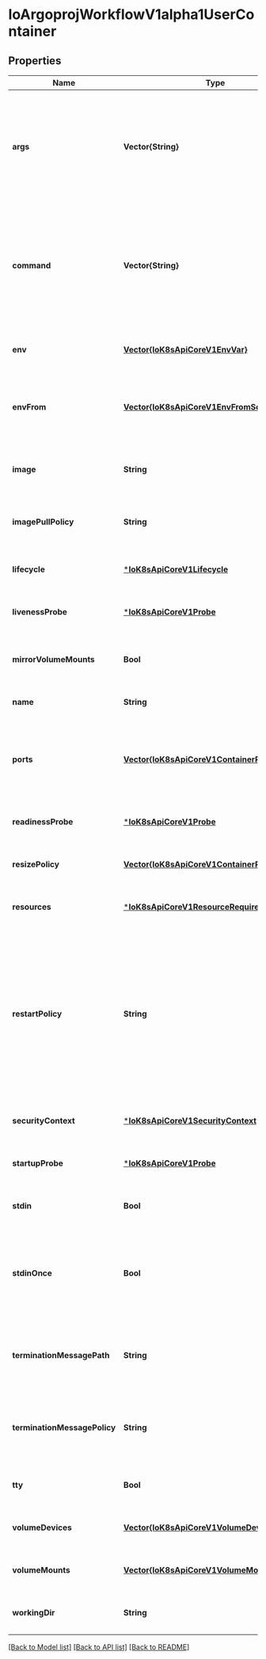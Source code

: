 # IoArgoprojWorkflowV1alpha1UserContainer


## Properties
Name | Type | Description | Notes
------------ | ------------- | ------------- | -------------
**args** | **Vector{String}** | Arguments to the entrypoint. The container image&#39;s CMD is used if this is not provided. Variable references $(VAR_NAME) are expanded using the container&#39;s environment. If a variable cannot be resolved, the reference in the input string will be unchanged. Double $$ are reduced to a single $, which allows for escaping the $(VAR_NAME) syntax: i.e. \&quot;$$(VAR_NAME)\&quot; will produce the string literal \&quot;$(VAR_NAME)\&quot;. Escaped references will never be expanded, regardless of whether the variable exists or not. Cannot be updated. More info: https://kubernetes.io/docs/tasks/inject-data-application/define-command-argument-container/#running-a-command-in-a-shell | [optional] [default to nothing]
**command** | **Vector{String}** | Entrypoint array. Not executed within a shell. The container image&#39;s ENTRYPOINT is used if this is not provided. Variable references $(VAR_NAME) are expanded using the container&#39;s environment. If a variable cannot be resolved, the reference in the input string will be unchanged. Double $$ are reduced to a single $, which allows for escaping the $(VAR_NAME) syntax: i.e. \&quot;$$(VAR_NAME)\&quot; will produce the string literal \&quot;$(VAR_NAME)\&quot;. Escaped references will never be expanded, regardless of whether the variable exists or not. Cannot be updated. More info: https://kubernetes.io/docs/tasks/inject-data-application/define-command-argument-container/#running-a-command-in-a-shell | [optional] [default to nothing]
**env** | [**Vector{IoK8sApiCoreV1EnvVar}**](IoK8sApiCoreV1EnvVar.md) | List of environment variables to set in the container. Cannot be updated. | [optional] [default to nothing]
**envFrom** | [**Vector{IoK8sApiCoreV1EnvFromSource}**](IoK8sApiCoreV1EnvFromSource.md) | List of sources to populate environment variables in the container. The keys defined within a source must be a C_IDENTIFIER. All invalid keys will be reported as an event when the container is starting. When a key exists in multiple sources, the value associated with the last source will take precedence. Values defined by an Env with a duplicate key will take precedence. Cannot be updated. | [optional] [default to nothing]
**image** | **String** | Container image name. More info: https://kubernetes.io/docs/concepts/containers/images This field is optional to allow higher level config management to default or override container images in workload controllers like Deployments and StatefulSets. | [optional] [default to nothing]
**imagePullPolicy** | **String** | Image pull policy. One of Always, Never, IfNotPresent. Defaults to Always if :latest tag is specified, or IfNotPresent otherwise. Cannot be updated. More info: https://kubernetes.io/docs/concepts/containers/images#updating-images | [optional] [default to nothing]
**lifecycle** | [***IoK8sApiCoreV1Lifecycle**](IoK8sApiCoreV1Lifecycle.md) |  | [optional] [default to nothing]
**livenessProbe** | [***IoK8sApiCoreV1Probe**](IoK8sApiCoreV1Probe.md) |  | [optional] [default to nothing]
**mirrorVolumeMounts** | **Bool** | MirrorVolumeMounts will mount the same volumes specified in the main container to the container (including artifacts), at the same mountPaths. This enables dind daemon to partially see the same filesystem as the main container in order to use features such as docker volume binding | [optional] [default to nothing]
**name** | **String** | Name of the container specified as a DNS_LABEL. Each container in a pod must have a unique name (DNS_LABEL). Cannot be updated. | [default to nothing]
**ports** | [**Vector{IoK8sApiCoreV1ContainerPort}**](IoK8sApiCoreV1ContainerPort.md) | List of ports to expose from the container. Not specifying a port here DOES NOT prevent that port from being exposed. Any port which is listening on the default \&quot;0.0.0.0\&quot; address inside a container will be accessible from the network. Modifying this array with strategic merge patch may corrupt the data. For more information See https://github.com/kubernetes/kubernetes/issues/108255. Cannot be updated. | [optional] [default to nothing]
**readinessProbe** | [***IoK8sApiCoreV1Probe**](IoK8sApiCoreV1Probe.md) |  | [optional] [default to nothing]
**resizePolicy** | [**Vector{IoK8sApiCoreV1ContainerResizePolicy}**](IoK8sApiCoreV1ContainerResizePolicy.md) | Resources resize policy for the container. | [optional] [default to nothing]
**resources** | [***IoK8sApiCoreV1ResourceRequirements**](IoK8sApiCoreV1ResourceRequirements.md) |  | [optional] [default to nothing]
**restartPolicy** | **String** | RestartPolicy defines the restart behavior of individual containers in a pod. This field may only be set for init containers, and the only allowed value is \&quot;Always\&quot;. For non-init containers or when this field is not specified, the restart behavior is defined by the Pod&#39;s restart policy and the container type. Setting the RestartPolicy as \&quot;Always\&quot; for the init container will have the following effect: this init container will be continually restarted on exit until all regular containers have terminated. Once all regular containers have completed, all init containers with restartPolicy \&quot;Always\&quot; will be shut down. This lifecycle differs from normal init containers and is often referred to as a \&quot;sidecar\&quot; container. Although this init container still starts in the init container sequence, it does not wait for the container to complete before proceeding to the next init container. Instead, the next init container starts immediately after this init container is started, or after any startupProbe has successfully completed. | [optional] [default to nothing]
**securityContext** | [***IoK8sApiCoreV1SecurityContext**](IoK8sApiCoreV1SecurityContext.md) |  | [optional] [default to nothing]
**startupProbe** | [***IoK8sApiCoreV1Probe**](IoK8sApiCoreV1Probe.md) |  | [optional] [default to nothing]
**stdin** | **Bool** | Whether this container should allocate a buffer for stdin in the container runtime. If this is not set, reads from stdin in the container will always result in EOF. Default is false. | [optional] [default to nothing]
**stdinOnce** | **Bool** | Whether the container runtime should close the stdin channel after it has been opened by a single attach. When stdin is true the stdin stream will remain open across multiple attach sessions. If stdinOnce is set to true, stdin is opened on container start, is empty until the first client attaches to stdin, and then remains open and accepts data until the client disconnects, at which time stdin is closed and remains closed until the container is restarted. If this flag is false, a container processes that reads from stdin will never receive an EOF. Default is false | [optional] [default to nothing]
**terminationMessagePath** | **String** | Optional: Path at which the file to which the container&#39;s termination message will be written is mounted into the container&#39;s filesystem. Message written is intended to be brief final status, such as an assertion failure message. Will be truncated by the node if greater than 4096 bytes. The total message length across all containers will be limited to 12kb. Defaults to /dev/termination-log. Cannot be updated. | [optional] [default to nothing]
**terminationMessagePolicy** | **String** | Indicate how the termination message should be populated. File will use the contents of terminationMessagePath to populate the container status message on both success and failure. FallbackToLogsOnError will use the last chunk of container log output if the termination message file is empty and the container exited with an error. The log output is limited to 2048 bytes or 80 lines, whichever is smaller. Defaults to File. Cannot be updated. | [optional] [default to nothing]
**tty** | **Bool** | Whether this container should allocate a TTY for itself, also requires &#39;stdin&#39; to be true. Default is false. | [optional] [default to nothing]
**volumeDevices** | [**Vector{IoK8sApiCoreV1VolumeDevice}**](IoK8sApiCoreV1VolumeDevice.md) | volumeDevices is the list of block devices to be used by the container. | [optional] [default to nothing]
**volumeMounts** | [**Vector{IoK8sApiCoreV1VolumeMount}**](IoK8sApiCoreV1VolumeMount.md) | Pod volumes to mount into the container&#39;s filesystem. Cannot be updated. | [optional] [default to nothing]
**workingDir** | **String** | Container&#39;s working directory. If not specified, the container runtime&#39;s default will be used, which might be configured in the container image. Cannot be updated. | [optional] [default to nothing]


[[Back to Model list]](../README.md#models) [[Back to API list]](../README.md#api-endpoints) [[Back to README]](../README.md)


